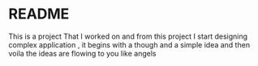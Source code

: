 # README

This is a project That I worked on and from this project I start designing complex application , it begins with a though and a simple idea and then voila the ideas are flowing to you like angels


